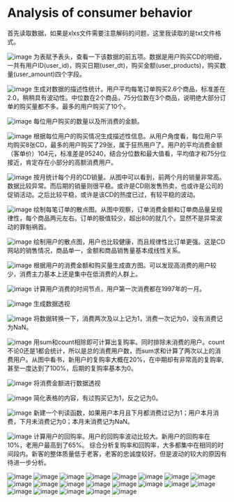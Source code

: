 # Analysis of consumer behavior

首先读取数据，如果是xlxs文件需要注意解码的问题，这里我读取的是txt文件格式。

![image](https://github.com/Athrun-Judah/-pyhton-/blob/main/cdnew_image/01.png)
为表赋予表头，查看一下该数据的前五项。数据是用户购买CD的明细，一共有用户ID(user_id)，购买日期(user_dt)，购买金额(user_products)，购买数量(user_amount)四个字段。

![image](https://github.com/Athrun-Judah/-pyhton-/blob/main/cdnew_image/02.png)
生成对数据的描述性统计。用户平均每笔订单购买2.6个商品，标准差在2.0，稍稍具有波动性。中位数在2个商品，75分位数在3个商品，说明绝大部分订单的购买量都不多。最多的用户购买了10个。

![image](https://github.com/Athrun-Judah/-pyhton-/blob/main/cdnew_image/03.png)
每位用户购买的数量以及所消费的金额。

![image](https://github.com/Athrun-Judah/-pyhton-/blob/main/cdnew_image/04.png)
根据每位用户的购买情况生成描述性信息。从用户角度看，每位用户平均购买8张CD，最多的用户购买了29张，属于狂热用户了。用户的平均消费金额（客单价）104元，标准差是95240，结合分位数和最大值看，平均值才和75分位接近，肯定存在小部分的高额消费用户。

![image](https://github.com/Athrun-Judah/-pyhton-/blob/main/cdnew_image/05.png)
按月统计每个月的CD销量。从图中可以看到，前两个月的销量非常高。数据比较异常。而后期的销量则很平稳。或许是CD刚发售热卖，也或许是公司的促销活动。之后比较平稳，或许是该CD的热度已过，有较平稳的波动。

![image](https://github.com/Athrun-Judah/-pyhton-/blob/main/cdnew_image/06.png)
绘制每笔订单的散点图。从图中观察，订单消费金额和订单商品量呈规律性，每个商品两元左右。订单的极值较少，超出80的就几个。显然不是异常波动的罪魁祸首。

![image](https://github.com/Athrun-Judah/-pyhton-/blob/main/cdnew_image/07.png)
绘制用户的散点图，用户也比较健康，而且规律性比订单更强。这是CD网站的销售情况，商品单一，金额和商品销售量基本成线性关系。

![image](https://github.com/Athrun-Judah/-pyhton-/blob/main/cdnew_image/08.png)
根据用户的消费金额和购买量生成直方图。可以发现高消费的用户较少，消费主力基本上还是集中在低消费的人群上。

![image](https://github.com/Athrun-Judah/-pyhton-/blob/main/cdnew_image/09.png)
计算用户消费的时间节点，用户第一次消费都在1997年的一月。

![image](https://github.com/Athrun-Judah/-pyhton-/blob/main/cdnew_image/10.png)
生成数据透视

![image](https://github.com/Athrun-Judah/-pyhton-/blob/main/cdnew_image/11.png)
将数据转换一下，消费两次及以上记为1，消费一次记为0，没有消费记为NaN。

![image](https://github.com/Athrun-Judah/-pyhton-/blob/main/cdnew_image/12.png)
用sum和count相除即可计算出复购率。同时排除未消费的用户。count不论0还是1都会统计，所以是总的消费用户数，而sum求和计算了两次以上的消费用户。从图中看书，新用户的复购率大概在20%，在中期却有非常高的复购率,甚至一度达到了100%，后期的复购率基本为0。

![image](https://github.com/Athrun-Judah/-pyhton-/blob/main/cdnew_image/13.png)
将消费金额进行数据透视

![image](https://github.com/Athrun-Judah/-pyhton-/blob/main/cdnew_image/14.png)
简化表格的内容，有过购买记为1，反之记为0。

![image](https://github.com/Athrun-Judah/-pyhton-/blob/main/cdnew_image/15.png)
新建一个判读函数，如果用户本月且下月都消费过记为1；用户本月消费，下月未消费记为0；本月未消费记为NaN。

![image](https://github.com/Athrun-Judah/-pyhton-/blob/main/cdnew_image/16.png)
计算用户的回购率。用户的回购率波动比较大。新用户的回购率在10%，老用户最高到了65%。
综合分析复购率和回购率，大多都集中在相同的时间段内。新客的整体质量低于老客，老客的忠诚度较好。但是波动的较大的原因有待进一步分析。

![image](https://github.com/Athrun-Judah/-pyhton-/blob/main/cdnew_image/17.png)
![image](https://github.com/Athrun-Judah/-pyhton-/blob/main/cdnew_image/18.png)
![image](https://github.com/Athrun-Judah/-pyhton-/blob/main/cdnew_image/19.png)
![image](https://github.com/Athrun-Judah/-pyhton-/blob/main/cdnew_image/20.png)
![image](https://github.com/Athrun-Judah/-pyhton-/blob/main/cdnew_image/21.png)
![image](https://github.com/Athrun-Judah/-pyhton-/blob/main/cdnew_image/22.png)
![image](https://github.com/Athrun-Judah/-pyhton-/blob/main/cdnew_image/23.png)
![image](https://github.com/Athrun-Judah/-pyhton-/blob/main/cdnew_image/24.png)
![image](https://github.com/Athrun-Judah/-pyhton-/blob/main/cdnew_image/25.png)
![image](https://github.com/Athrun-Judah/-pyhton-/blob/main/cdnew_image/26.png)
![image](https://github.com/Athrun-Judah/-pyhton-/blob/main/cdnew_image/27.png)
![image](https://github.com/Athrun-Judah/-pyhton-/blob/main/cdnew_image/28.png)
![image](https://github.com/Athrun-Judah/-pyhton-/blob/main/cdnew_image/29.png)
![image](https://github.com/Athrun-Judah/-pyhton-/blob/main/cdnew_image/30.png)
![image](https://github.com/Athrun-Judah/-pyhton-/blob/main/cdnew_image/31.png)
![image](https://github.com/Athrun-Judah/-pyhton-/blob/main/cdnew_image/32.png)
![image](https://github.com/Athrun-Judah/-pyhton-/blob/main/cdnew_image/33.png)
![image](https://github.com/Athrun-Judah/-pyhton-/blob/main/cdnew_image/34.png)
![image](https://github.com/Athrun-Judah/-pyhton-/blob/main/cdnew_image/35.png)
![image](https://github.com/Athrun-Judah/-pyhton-/blob/main/cdnew_image/36.png)
![image](https://github.com/Athrun-Judah/-pyhton-/blob/main/cdnew_image/37.png)

